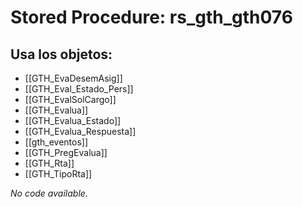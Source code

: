 # Stored Procedure: rs_gth_gth076

## Usa los objetos:
- [[GTH_EvaDesemAsig]]
- [[GTH_Eval_Estado_Pers]]
- [[GTH_EvalSolCargo]]
- [[GTH_Evalua]]
- [[GTH_Evalua_Estado]]
- [[GTH_Evalua_Respuesta]]
- [[gth_eventos]]
- [[GTH_PregEvalua]]
- [[GTH_Rta]]
- [[GTH_TipoRta]]

*No code available.*
